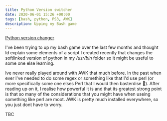 ```yaml
---
title: Python Version switcher
date: 2020-06-01 15:26 +00:00
tags: [bash, python, PS3, AWK]
description: Upping my Bash game
---
```


[Python version changer](https://github.com/mikebdict/pythonvchange/blob/master/pythonVchange.sh)

I've been trying to up my bash game over the last few months and thought Id explain some elements of a script I created recently that changes the softlinked version of python in my */usr/bin* folder so it might be useful to some one else learning.

Ive never really played around with AWK that much before. In the past when ever I've needed to do some regex or something like that I'd use perl (or more specifically some one elses Perl that I would then basterdise 👀). After reading up on it, I realise how powerful it is and that its greatest strong point is that so many of the considerations that you might have when useing something like perl are moot. AWK is pretty much installed everywhere, so you just dont have to worry.

TBC

